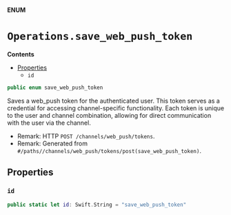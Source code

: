 **ENUM**

# `Operations.save_web_push_token`

**Contents**

- [Properties](#properties)
  - `id`

```swift
public enum save_web_push_token
```

Saves a web_push token for the authenticated user. This token serves as a credential for accessing channel-specific functionality. Each token is unique to the user and channel combination, allowing for direct communication with the user via the channel.

- Remark: HTTP `POST /channels/web_push/tokens`.
- Remark: Generated from `#/paths//channels/web_push/tokens/post(save_web_push_token)`.

## Properties
### `id`

```swift
public static let id: Swift.String = "save_web_push_token"
```
